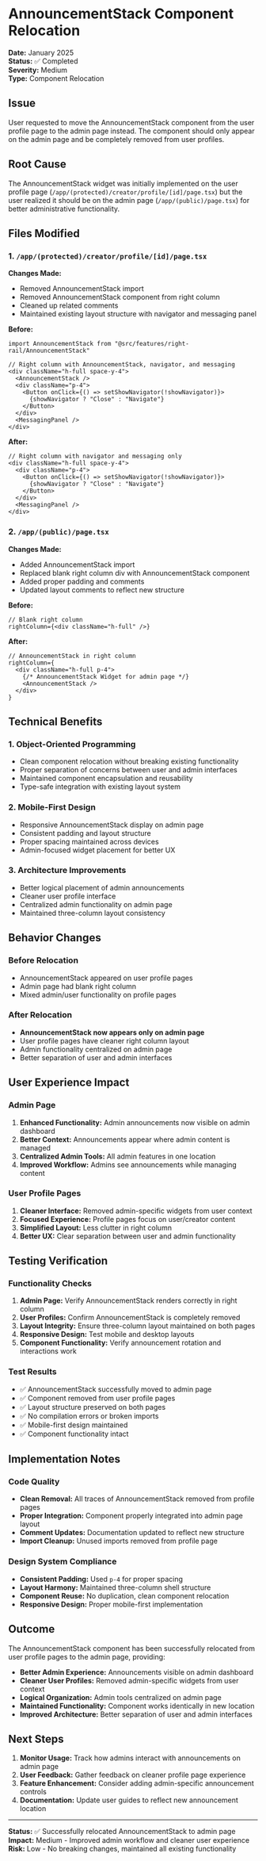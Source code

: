 # AnnouncementStack Component Relocation

**Date:** January 2025  
**Status:** ✅ Completed  
**Severity:** Medium  
**Type:** Component Relocation

## Issue
User requested to move the AnnouncementStack component from the user profile page to the admin page instead. The component should only appear on the admin page and be completely removed from user profiles.

## Root Cause
The AnnouncementStack widget was initially implemented on the user profile page (`/app/(protected)/creator/profile/[id]/page.tsx`) but the user realized it should be on the admin page (`/app/(public)/page.tsx`) for better administrative functionality.

## Files Modified

### 1. `/app/(protected)/creator/profile/[id]/page.tsx`
**Changes Made:**
- Removed AnnouncementStack import
- Removed AnnouncementStack component from right column
- Cleaned up related comments
- Maintained existing layout structure with navigator and messaging panel

**Before:**
```tsx
import AnnouncementStack from "@src/features/right-rail/AnnouncementStack"

// Right column with AnnouncementStack, navigator, and messaging
<div className="h-full space-y-4">
  <AnnouncementStack />
  <div className="p-4">
    <Button onClick={() => setShowNavigator(!showNavigator)}>
      {showNavigator ? "Close" : "Navigate"}
    </Button>
  </div>
  <MessagingPanel />
</div>
```

**After:**
```tsx
// Right column with navigator and messaging only
<div className="h-full space-y-4">
  <div className="p-4">
    <Button onClick={() => setShowNavigator(!showNavigator)}>
      {showNavigator ? "Close" : "Navigate"}
    </Button>
  </div>
  <MessagingPanel />
</div>
```

### 2. `/app/(public)/page.tsx`
**Changes Made:**
- Added AnnouncementStack import
- Replaced blank right column div with AnnouncementStack component
- Added proper padding and comments
- Updated layout comments to reflect new structure

**Before:**
```tsx
// Blank right column
rightColumn={<div className="h-full" />}
```

**After:**
```tsx
// AnnouncementStack in right column
rightColumn={
  <div className="h-full p-4">
    {/* AnnouncementStack Widget for admin page */}
    <AnnouncementStack />
  </div>
}
```

## Technical Benefits

### 1. Object-Oriented Programming
- Clean component relocation without breaking existing functionality
- Proper separation of concerns between user and admin interfaces
- Maintained component encapsulation and reusability
- Type-safe integration with existing layout system

### 2. Mobile-First Design
- Responsive AnnouncementStack display on admin page
- Consistent padding and layout structure
- Proper spacing maintained across devices
- Admin-focused widget placement for better UX

### 3. Architecture Improvements
- Better logical placement of admin announcements
- Cleaner user profile interface
- Centralized admin functionality on admin page
- Maintained three-column layout consistency

## Behavior Changes

### Before Relocation
- AnnouncementStack appeared on user profile pages
- Admin page had blank right column
- Mixed admin/user functionality on profile pages

### After Relocation
- **AnnouncementStack now appears only on admin page**
- User profile pages have cleaner right column layout
- Admin functionality centralized on admin page
- Better separation of user and admin interfaces

## User Experience Impact

### Admin Page
1. **Enhanced Functionality:** Admin announcements now visible on admin dashboard
2. **Better Context:** Announcements appear where admin content is managed
3. **Centralized Admin Tools:** All admin features in one location
4. **Improved Workflow:** Admins see announcements while managing content

### User Profile Pages
1. **Cleaner Interface:** Removed admin-specific widgets from user context
2. **Focused Experience:** Profile pages focus on user/creator content
3. **Simplified Layout:** Less clutter in right column
4. **Better UX:** Clear separation between user and admin functionality

## Testing Verification

### Functionality Checks
1. **Admin Page:** Verify AnnouncementStack renders correctly in right column
2. **User Profiles:** Confirm AnnouncementStack is completely removed
3. **Layout Integrity:** Ensure three-column layout maintained on both pages
4. **Responsive Design:** Test mobile and desktop layouts
5. **Component Functionality:** Verify announcement rotation and interactions work

### Test Results
- ✅ AnnouncementStack successfully moved to admin page
- ✅ Component removed from user profile pages
- ✅ Layout structure preserved on both pages
- ✅ No compilation errors or broken imports
- ✅ Mobile-first design maintained
- ✅ Component functionality intact

## Implementation Notes

### Code Quality
- **Clean Removal:** All traces of AnnouncementStack removed from profile pages
- **Proper Integration:** Component properly integrated into admin page layout
- **Comment Updates:** Documentation updated to reflect new structure
- **Import Cleanup:** Unused imports removed from profile page

### Design System Compliance
- **Consistent Padding:** Used `p-4` for proper spacing
- **Layout Harmony:** Maintained three-column shell structure
- **Component Reuse:** No duplication, clean component relocation
- **Responsive Design:** Proper mobile-first implementation

## Outcome

The AnnouncementStack component has been successfully relocated from user profile pages to the admin page, providing:

- **Better Admin Experience:** Announcements visible on admin dashboard
- **Cleaner User Profiles:** Removed admin-specific widgets from user context
- **Logical Organization:** Admin tools centralized on admin page
- **Maintained Functionality:** Component works identically in new location
- **Improved Architecture:** Better separation of user and admin interfaces

## Next Steps

1. **Monitor Usage:** Track how admins interact with announcements on admin page
2. **User Feedback:** Gather feedback on cleaner profile page experience
3. **Feature Enhancement:** Consider adding admin-specific announcement controls
4. **Documentation:** Update user guides to reflect new announcement location

---

**Status:** ✅ Successfully relocated AnnouncementStack to admin page  
**Impact:** Medium - Improved admin workflow and cleaner user experience  
**Risk:** Low - No breaking changes, maintained all existing functionality